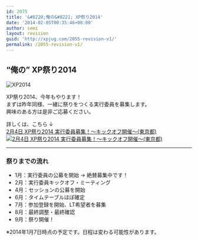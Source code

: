 ```yaml
---
id: 2075
title: '&#8220;俺の&#8221; XP祭り2014'
date: '2014-02-05T00:35:46+00:00'
author: semi
layout: revision
guid: 'http://xpjug.com/2055-revision-v1/'
permalink: /2055-revision-v1/
---
```


## “俺の” XP祭り2014

![XP2014](http://xpjug.com/wp-content/uploads/2014/01/XP2014_2.jpg)

XP祭り2014、今年もやります！  
まずは昨年同様、一緒に祭りをつくる実行委員を募集します。  
興味のある方は是非ご応募ください。

詳しくは、こちら ↓  
[2月4日 XP祭り2014 実行委員募集！〜キックオフ開催〜(東京都)  
![2月4日 XP祭り2014 実行委員募集！〜キックオフ開催〜(東京都)](http://xpjug.com/wp-content/uploads/2014/01/6415455ae646d2530057eed3779046a4.png)](http://kokucheese.com/event/index/138970/)

---

### 祭りまでの流れ

- 1月：実行委員の公募を開始 → 絶賛募集中です！
- 2月：実行委員キックオフ・ミーティング
- 4月：セッションの公募を開始
- 6月：タイムテーブルほぼ確定
- 7月：参加登録を開始、LT希望者を募集
- 8月：最終調整・最終確認
- 9月：祭り開催！

※2014年1月7日時点の予定です。日程は変わる可能性があります。